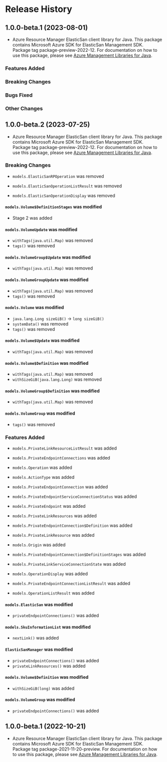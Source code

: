 # Release History

## 1.0.0-beta.1 (2023-08-01)

- Azure Resource Manager ElasticSan client library for Java. This package contains Microsoft Azure SDK for ElasticSan Management SDK.  Package tag package-preview-2022-12. For documentation on how to use this package, please see [Azure Management Libraries for Java](https://aka.ms/azsdk/java/mgmt).

### Features Added

### Breaking Changes

### Bugs Fixed

### Other Changes

## 1.0.0-beta.2 (2023-07-25)

- Azure Resource Manager ElasticSan client library for Java. This package contains Microsoft Azure SDK for ElasticSan Management SDK.  Package tag package-preview-2022-12. For documentation on how to use this package, please see [Azure Management Libraries for Java](https://aka.ms/azsdk/java/mgmt).

### Breaking Changes

* `models.ElasticSanRPOperation` was removed

* `models.ElasticSanOperationListResult` was removed

* `models.ElasticSanOperationDisplay` was removed

#### `models.Volume$DefinitionStages` was modified

* Stage 2 was added

#### `models.VolumeUpdate` was modified

* `withTags(java.util.Map)` was removed
* `tags()` was removed

#### `models.VolumeGroup$Update` was modified

* `withTags(java.util.Map)` was removed

#### `models.VolumeGroupUpdate` was modified

* `withTags(java.util.Map)` was removed
* `tags()` was removed

#### `models.Volume` was modified

* `java.lang.Long sizeGiB()` -> `long sizeGiB()`
* `systemData()` was removed
* `tags()` was removed

#### `models.Volume$Update` was modified

* `withTags(java.util.Map)` was removed

#### `models.Volume$Definition` was modified

* `withTags(java.util.Map)` was removed
* `withSizeGiB(java.lang.Long)` was removed

#### `models.VolumeGroup$Definition` was modified

* `withTags(java.util.Map)` was removed

#### `models.VolumeGroup` was modified

* `tags()` was removed

### Features Added

* `models.PrivateLinkResourceListResult` was added

* `models.PrivateEndpointConnections` was added

* `models.Operation` was added

* `models.ActionType` was added

* `models.PrivateEndpointConnection` was added

* `models.PrivateEndpointServiceConnectionStatus` was added

* `models.PrivateEndpoint` was added

* `models.PrivateLinkResources` was added

* `models.PrivateEndpointConnection$Definition` was added

* `models.PrivateLinkResource` was added

* `models.Origin` was added

* `models.PrivateEndpointConnection$DefinitionStages` was added

* `models.PrivateLinkServiceConnectionState` was added

* `models.OperationDisplay` was added

* `models.PrivateEndpointConnectionListResult` was added

* `models.OperationListResult` was added

#### `models.ElasticSan` was modified

* `privateEndpointConnections()` was added

#### `models.SkuInformationList` was modified

* `nextLink()` was added

#### `ElasticSanManager` was modified

* `privateEndpointConnections()` was added
* `privateLinkResources()` was added

#### `models.Volume$Definition` was modified

* `withSizeGiB(long)` was added

#### `models.VolumeGroup` was modified

* `privateEndpointConnections()` was added

## 1.0.0-beta.1 (2022-10-21)

- Azure Resource Manager ElasticSan client library for Java. This package contains Microsoft Azure SDK for ElasticSan Management SDK.  Package tag package-2021-11-20-preview. For documentation on how to use this package, please see [Azure Management Libraries for Java](https://aka.ms/azsdk/java/mgmt).

